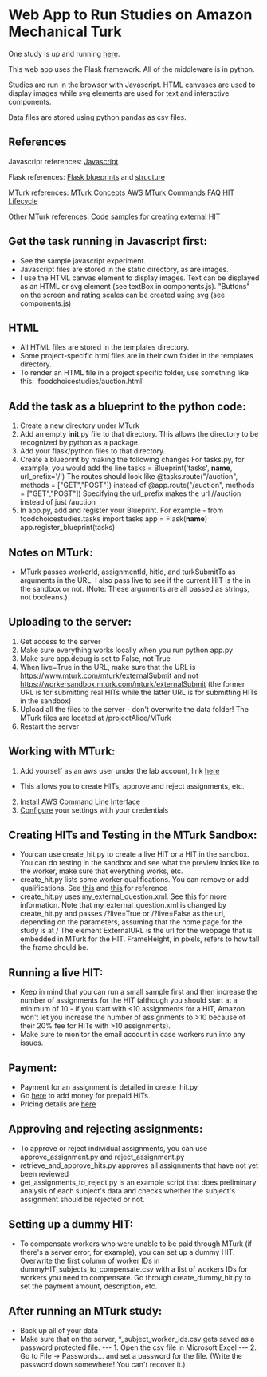 # Web App to Run Studies on Amazon Mechanical Turk

One study is up and running [here](http://calkins.psych.columbia.edu/MDMMT).

This web app uses the Flask framework. All of the middleware is in python. 

Studies are run in the browser with Javascript. HTML canvases are used to display images while svg elements are used for text and interactive components. 

Data files are stored using python pandas as csv files.

## References
Javascript references:
[Javascript](https://developer.mozilla.org/en-US/docs/Web/JavaScript)

Flask references:
[Flask blueprints](http://flask.pocoo.org/docs/1.0/blueprints/) and [structure](http://exploreflask.readthedocs.io/en/latest/blueprints.html#where-do-you-put-them)

MTurk references:
[MTurk Concepts](https://docs.aws.amazon.com/AWSMechTurk/latest/RequesterUI/mechanical-turk-concepts.html)
[AWS MTurk Commands](https://docs.aws.amazon.com/cli/latest/reference/mturk/index.html#cli-aws-mturk)
[FAQ](https://requester.mturk.com/help/faq)
[HIT Lifecycle](https://blog.mturk.com/overview-lifecycle-of-a-hit-e6956b4f3bb1)

Other MTurk references:
[Code samples for creating external HIT](https://github.com/aws-samples/mturk-code-samples)


## Get the task running in Javascript first:
- See the sample javascript experiment.
- Javascript files are stored in the static directory, as are images.
- I use the HTML canvas element to display images. Text can be displayed as an HTML or svg element (see textBox in components.js). "Buttons" on the screen and rating scales can be created using svg (see components.js)

## HTML
- All HTML files are stored in the templates directory. 
- Some project-specific html files are in their own folder in the templates directory.
- To render an HTML file in a project specific folder, use something like this: 'foodchoicestudies/auction.html'

## Add the task as a blueprint to the python code:
1. Create a new directory under MTurk
2. Add an empty __init__.py file to that directory. This allows the directory to be recognized by python as a package. 
3. Add your flask/python files to that directory.
4. Create a blueprint by making the following changes
For tasks.py, for example, you would add the line 
tasks = Blueprint('tasks',  __name__, url_prefix='/<expId>')
The routes should look like @tasks.route("/auction", methods = ["GET","POST"]) instead of @app.route("/auction", methods = ["GET","POST"])
Specifying the url_prefix makes the url /<expId>/auction instead of just /auction
5. In app.py, add and register your Blueprint. For example - 
from foodchoicestudies.tasks import tasks 
app = Flask(__name__)
app.register_blueprint(tasks)

## Notes on MTurk:
- MTurk passes workerId, assignmentId, hitId, and turkSubmitTo as arguments in the URL. I also pass live to see if the current HIT is the in the sandbox or not. (Note: These arguments are all passed as strings, not booleans.)

## Uploading to the server:
1. Get access to the server
2. Make sure everything works locally when you run python app.py
3. Make sure app.debug is set to False, not True
4. When live=True in the URL, make sure that the URL is https://www.mturk.com/mturk/externalSubmit and not https://workersandbox.mturk.com/mturk/externalSubmit (the former URL is for submitting real HITs while the latter URL is for submitting HITs in the sandbox)
5. Upload all the files to the server - don't overwrite the data folder! The MTurk files are located at /projectAlice/MTurk
6. Restart the server 

## Working with MTurk:
1. Add yourself as an aws user under the lab account, link [here](https://console.aws.amazon.com/iam/home?#/users)
- This allows you to create HITs, approve and reject assignments, etc.
2. Install [AWS Command Line Interface](https://docs.aws.amazon.com/cli/latest/userguide/installing.html)
3. [Configure](https://docs.aws.amazon.com/cli/latest/userguide/cli-chap-getting-started.html) your settings with your credentials

## Creating HITs and Testing in the MTurk Sandbox:
- You can use create_hit.py to create a live HIT or a HIT in the sandbox. You can do testing in the sandbox and see what the preview looks like to the worker, make sure that everything works, etc.
- create_hit.py lists some worker qualifications. You can remove or add qualifications. See [this](https://docs.aws.amazon.com/AWSMechTurk/latest/AWSMechanicalTurkRequester/Concepts_QualificationsArticle.html) and [this](https://docs.aws.amazon.com/AWSMechTurk/latest/AWSMturkAPI/ApiReference_QualificationDataStructureArticle.html) for reference
- create_hit.py uses my_external_question.xml. See [this](https://docs.aws.amazon.com/AWSMechTurk/latest/AWSMturkAPI/ApiReference_ExternalQuestionArticle.html) for more information. Note that my_external_question.xml is changed by create_hit.py and passes /<expId>?live=True or /<expId>?live=False as the url, depending on the parameters, assuming that the home page for the study is at /<expId> The element ExternalURL is the url for the webpage that is embedded in MTurk for the HIT. FrameHeight, in pixels, refers to how tall the frame should be. 

## Running a live HIT:
- Keep in mind that you can run a small sample first and then increase the number of assignments for the HIT (although you should start at a minimum of 10 - if you start with <10 assignments for a HIT, Amazon won't let you increase the number of assignments to >10 because of their 20% fee for HITs with >10 assignments).
- Make sure to monitor the email account in case workers run into any issues. 

## Payment:
- Payment for an assignment is detailed in create_hit.py
- Go [here](https://requester.mturk.com/account) to add money for prepaid HITs
- Pricing details are [here](https://requester.mturk.com/pricing)

## Approving and rejecting assignments:
- To approve or reject individual assignments, you can use approve_assignment.py and reject_assignment.py
- retrieve_and_approve_hits.py approves all assignments that have not yet been reviewed 
- get_assignments_to_reject.py is an example script that does preliminary analysis of each subject's data and checks whether the subject's assignment should be rejected or not.

## Setting up a dummy HIT:
- To compensate workers who were unable to be paid through MTurk (if there's a server error, for example), you can set up a dummy HIT. Overwrite the first column of worker IDs in dummyHIT_subjects_to_compensate.csv with a list of workers IDs for workers you need to compensate. Go through create_dummy_hit.py to set the payment amount, description, etc. 

## After running an MTurk study:
- Back up all of your data
- Make sure that on the server, *_subject_worker_ids.csv gets saved as a password protected file.
--- 1. Open the csv file in Microsoft Excel
--- 2. Go to File -> Passwords... and set a password for the file. (Write the password down somewhere! You can't recover it.)

